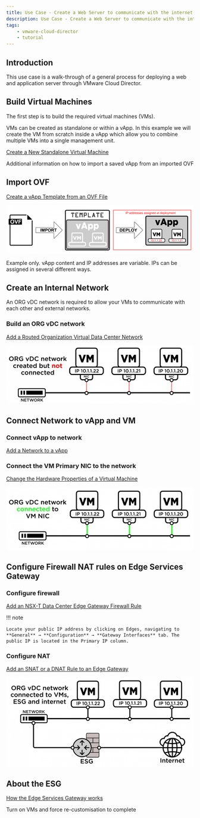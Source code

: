 ```yaml
---
title: Use Case - Create a Web Server to communicate with the internet
description: Use Case - Create a Web Server to communicate with the internet
tags:
    - vmware-cloud-director
    - tutorial
---
```


## Introduction

This use case is a walk-through of a general process for deploying a web and application server through VMware Cloud Director.

## Build Virtual Machines

The first step is to build the required virtual machines (VMs).

VMs can be created as standalone or within a vApp. In this example we will create the VM from scratch inside a vApp which allow you to combine multiple VMs into a single management unit.

[Create a New Standalone Virtual Machine](https://docs.vmware.com/en/VMware-Cloud-Director/10.2/VMware-Cloud-Director-Tenant-Portal-Guide/GUID-12E43116-1120-45FA-A1E7-AEBEE61373C1.html)

Additional information on how to import a saved vApp from an imported OVF

## Import OVF

[Create a vApp Template from an OVF File](https://docs.vmware.com/en/VMware-Cloud-Director/10.2/VMware-Cloud-Director-Tenant-Portal-Guide/GUID-5EA412C4-179A-42CF-9B30-1B81C23551E6.html)

![OVF](./assets/ovf1.png)

Example only. vApp content and IP addresses are variable. IPs can be assigned in several different ways.

## Create an Internal Network

An ORG vDC network is required to allow your VMs to communicate with each other and external networks.

### Build an ORG vDC network

[Add a Routed Organization Virtual Data Center Network](https://docs.vmware.com/en/VMware-Cloud-Director/10.2/VMware-Cloud-Director-Tenant-Portal-Guide/GUID-74C4D27F-9E2A-4EB2-BBE1-CDD45C80E270.html)

![OVF](./assets/ovf2.png)

## Connect Network to vApp and VM

### Connect vApp to network

[Add a Network to a vApp](https://docs.vmware.com/en/VMware-Cloud-Director/10.2/VMware-Cloud-Director-Tenant-Portal-Guide/GUID-B95FB8AF-C428-4FCB-88DA-5DCA35B19B5A.html)

### Connect the VM Primary NIC to the network

[Change the Hardware Properties of a Virtual Machine](https://docs.vmware.com/en/VMware-Cloud-Director/10.2/VMware-Cloud-Director-Tenant-Portal-Guide/GUID-BB95EAB5-13D7-4C4A-BDA3-AA1338BC01CA.html)

![OVF](./assets/ovf3.png)

## Configure Firewall NAT rules on Edge Services Gateway

### Configure firewall

[Add an NSX-T Data Center Edge Gateway Firewall Rule](https://docs.vmware.com/en/VMware-Cloud-Director/10.2/VMware-Cloud-Director-Tenant-Portal-Guide/GUID-BE02B1A7-9191-4520-A248-D2A7D2CA640E.html)

!!! note

    Locate your public IP address by clicking on Edges, navigating to **General** → **Configuration** → **Gateway Interfaces** tab. The public IP is located in the Primary IP column.

### Configure NAT

[Add an SNAT or a DNAT Rule to an Edge Gateway](https://docs.vmware.com/en/VMware-Cloud-Director/10.2/VMware-Cloud-Director-Tenant-Portal-Guide/GUID-9E43E3DC-C028-47B3-B7CA-59F0ED40E0A6.html)

![OVF](./assets/ovf4.png)

## About the ESG

[How the Edge Services Gateway works](../NSX-V_Networks/how_the_nsx-v_edge_service_gateway_works.md)

Turn on VMs and force re-customisation to complete